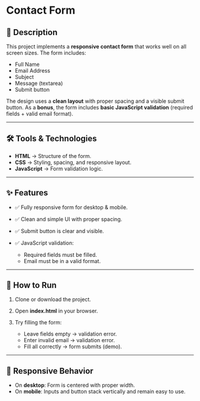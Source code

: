 # Contact Form

## 📌 Description

This project implements a **responsive contact form** that works well on all screen sizes.
The form includes:

- Full Name
- Email Address
- Subject
- Message (textarea)
- Submit button

The design uses a **clean layout** with proper spacing and a visible submit button.
As a **bonus**, the form includes **basic JavaScript validation** (required fields + valid email format).

---

## 🛠️ Tools & Technologies

- **HTML** → Structure of the form.
- **CSS** → Styling, spacing, and responsive layout.
- **JavaScript** → Form validation logic.

---

## ✨ Features

- ✅ Fully responsive form for desktop & mobile.
- ✅ Clean and simple UI with proper spacing.
- ✅ Submit button is clear and visible.
- ✅ JavaScript validation:

  - Required fields must be filled.
  - Email must be in a valid format.

---

## 🚀 How to Run

1. Clone or download the project.
2. Open **index.html** in your browser.
3. Try filling the form:

   - Leave fields empty → validation error.
   - Enter invalid email → validation error.
   - Fill all correctly → form submits (demo).

---

## 📱 Responsive Behavior

- On **desktop**: Form is centered with proper width.
- On **mobile**: Inputs and button stack vertically and remain easy to use.
